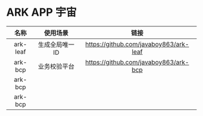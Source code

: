 # ARK APP 宇宙
| 名称 | 使用场景 | 链接 |
| :----:| :----: | :----: |
| ark-leaf | 生成全局唯一ID | https://github.com/javaboy863/ark-leaf |
| ark-bcp | 业务校验平台 | https://github.com/javaboy863/ark-bcp |
| ark-bcp |  |  |
| ark-bcp |  |  |
